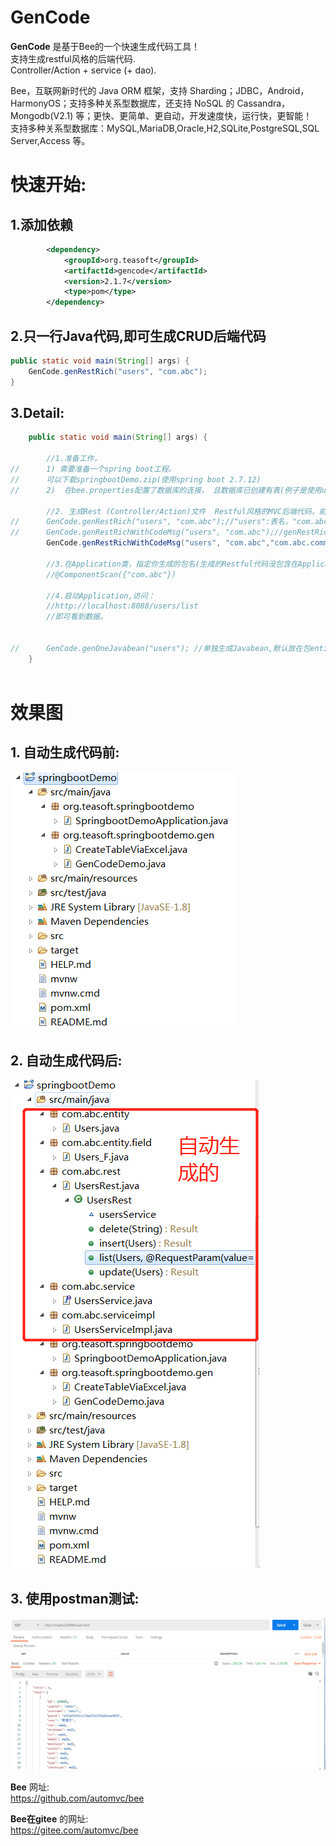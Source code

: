 
GenCode
=========
**GenCode** 是基于Bee的一个快速生成代码工具！  
支持生成restful风格的后端代码.  
Controller/Action + service (+ dao).  

Bee，互联网新时代的 Java ORM 框架，支持 Sharding；JDBC，Android，HarmonyOS；支持多种关系型数据库，还支持 NoSQL 的 Cassandra，Mongodb(V2.1) 等；更快、更简单、更自动，开发速度快，运行快，更智能！  
支持多种关系型数据库：MySQL,MariaDB,Oracle,H2,SQLite,PostgreSQL,SQL Server,Access 等。     

快速开始:
=========	
## 1.添加依赖     
```xml
		<dependency>
			<groupId>org.teasoft</groupId>
			<artifactId>gencode</artifactId>
			<version>2.1.7</version>
			<type>pom</type>
		</dependency>
```

## 2.只一行Java代码,即可生成CRUD后端代码     

```java
public static void main(String[] args) {
	GenCode.genRestRich("users", "com.abc");
}
```

## 3.Detail: 

```java
	public static void main(String[] args) {
		
		//1.准备工作，
//		1) 需要准备一个spring boot工程。
//		可以下载springbootDemo.zip(使用spring boot 2.7.12)
//		2)  在bee.properties配置了数据库的连接， 且数据库已创建有表(例子是使用users表)
		
		//2. 生成Rest (Controller/Action)文件  Restful风格的MVC后端代码，前后端分离
//		GenCode.genRestRich("users", "com.abc");//"users":表名，"com.abc"：包名
//		GenCode.genRestRichWithCodeMsg("users", "com.abc");//genRestRichWithCodeMsg生成的Rest类，是用指定的编码和信息，适用于大型项目
		GenCode.genRestRichWithCodeMsg("users", "com.abc","com.abc.comm");//"users":表名，"com.abc"：包名， "com.abc.comm"：指定自定义的Const名所在的包
		
		//3.在Application类，指定你生成的包名(生成的Restful代码没包含在Application类的路径下，则需要配置)
		//@ComponentScan({"com.abc"})
		
		//4.启动Application,访问：
		//http://localhost:8088/users/list
		//即可看到数据。
		
		
//		GenCode.genOneJavabean("users"); //单独生成Javabean,默认放在包entity
	}
	
```

效果图
=========	
## 1. 自动生成代码前:  
<img src="gen-before.png">  

## 2. 自动生成代码后:  
<img src="gen-after.png">  

## 3. 使用postman测试:  
<img src="postman-test.png">  


**Bee** 网址:  
https://github.com/automvc/bee  

**Bee在gitee** 的网址:  
https://gitee.com/automvc/bee
